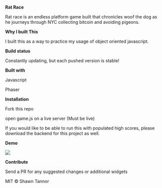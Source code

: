 **Rat Race**

Rat race is an endless platform game built that chronicles woof the dog as he journeys through NYC collecting bitcoin and avoiding pigeons.

**Why I built This**

I built this as a way to practice my usage of object oriented javascript. 

**Build status**

Constantly updating, but each pushed version is stable!

**Built with**

Javascript 

Phaser

**Installation**

Fork this repo 

open game.js on a live server (Must be live)

If you would like to be able to run this with populated high scores, please download the backend for this project as well.

**Demo**


![](https://i.imgur.com/AwLR0P5.gifv)



**Contribute**

Send a PR for any suggested changes or additional widgets

MIT © Shawn Tannor
